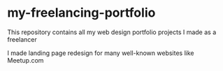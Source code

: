 # my-freelancing-portfolio
This repository contains all my web design portfolio projects I made as a freelancer

I made landing page redesign for many well-known websites like Meetup.com 
